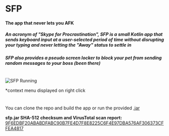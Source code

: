 # SFP

#### The app that never lets you AFK

##### An acronym of "Skype for Procrastination", SFP is a small Kotlin app that sends keyboard input at a user-selected period of time without disrupting your typing and never letting the "Away" status to settle in

##### SFP also provides a pseudo screen locker to block your pet from sending random messages to your boss (been there)

#

![SFP Running](https://i.ibb.co/qpT4xvM/skypf.png "SFP running")

*context menu displayed on right click

#

You can clone the repo and build the app or run the provided [.jar](sfp.jar) 

**sfp.jar SHA-512 checksum and VirusTotal scan report:**  
[9F6EDBF20ABABDFABC90B7FE4D7F8E8225C6F4E97DBA576AF306373CFFEA4817](https://www.virustotal.com/gui/file/9F6EDBF20ABABDFABC90B7FE4D7F8E8225C6F4E97DBA576AF306373CFFEA4817/details)